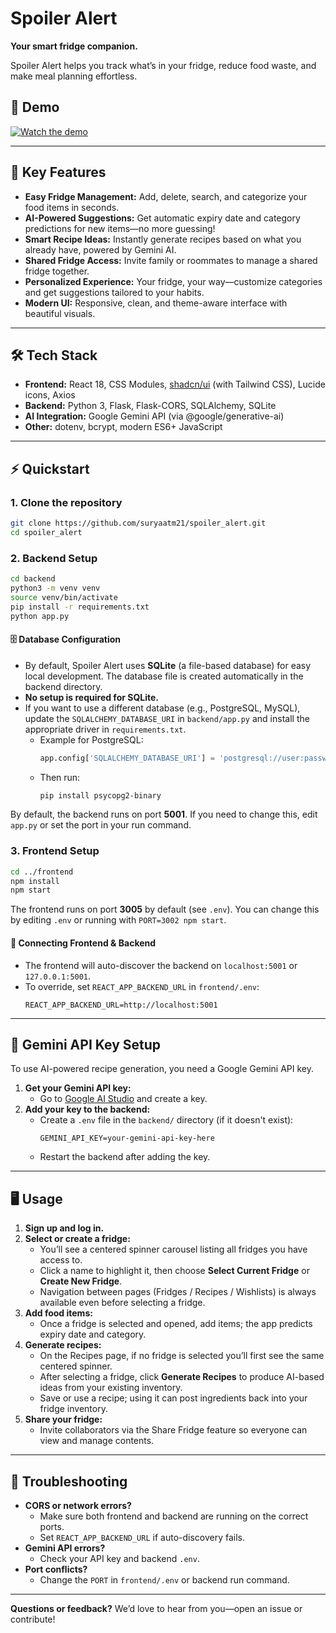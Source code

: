 # Spoiler Alert

**Your smart fridge companion.**

Spoiler Alert helps you track what’s in your fridge, reduce food waste, and make meal planning effortless.

## 🎥 Demo

[![Watch the demo](https://i.imgur.com/9g1qgDX.png)](https://youtu.be/YOLyiLElo8w)

---

## 🚀 Key Features

- **Easy Fridge Management:** Add, delete, search, and categorize your food items in seconds.
- **AI-Powered Suggestions:** Get automatic expiry date and category predictions for new items—no more guessing!
- **Smart Recipe Ideas:** Instantly generate recipes based on what you already have, powered by Gemini AI.
- **Shared Fridge Access:** Invite family or roommates to manage a shared fridge together.
- **Personalized Experience:** Your fridge, your way—customize categories and get suggestions tailored to your habits.
- **Modern UI:** Responsive, clean, and theme-aware interface with beautiful visuals.

---

## 🛠️ Tech Stack

- **Frontend:** React 18, CSS Modules, [shadcn/ui](https://ui.shadcn.dev/) (with Tailwind CSS), Lucide icons, Axios
- **Backend:** Python 3, Flask, Flask-CORS, SQLAlchemy, SQLite
- **AI Integration:** Google Gemini API (via @google/generative-ai)
- **Other:** dotenv, bcrypt, modern ES6+ JavaScript

---

## ⚡ Quickstart

### 1. Clone the repository

```sh
git clone https://github.com/suryaatm21/spoiler_alert.git
cd spoiler_alert
```

### 2. Backend Setup

```sh
cd backend
python3 -m venv venv
source venv/bin/activate
pip install -r requirements.txt
python app.py
```

#### 🗄️ Database Configuration

- By default, Spoiler Alert uses **SQLite** (a file-based database) for easy local development. The database file is created automatically in the backend directory.
- **No setup is required for SQLite.**
- If you want to use a different database (e.g., PostgreSQL, MySQL), update the `SQLALCHEMY_DATABASE_URI` in `backend/app.py` and install the appropriate driver in `requirements.txt`.
  - Example for PostgreSQL:
    ```python
    app.config['SQLALCHEMY_DATABASE_URI'] = 'postgresql://user:password@localhost/dbname'
    ```
  - Then run:
    ```sh
    pip install psycopg2-binary
    ```

By default, the backend runs on port **5001**. If you need to change this, edit `app.py` or set the port in your run command.

### 3. Frontend Setup

```sh
cd ../frontend
npm install
npm start
```

The frontend runs on port **3005** by default (see `.env`). You can change this by editing `.env` or running with `PORT=3002 npm start`.

#### 🔗 Connecting Frontend & Backend

- The frontend will auto-discover the backend on `localhost:5001` or `127.0.0.1:5001`.
- To override, set `REACT_APP_BACKEND_URL` in `frontend/.env`:
  ```properties
  REACT_APP_BACKEND_URL=http://localhost:5001
  ```

---

## 🤖 Gemini API Key Setup

To use AI-powered recipe generation, you need a Google Gemini API key.

1. **Get your Gemini API key:**
   - Go to [Google AI Studio](https://aistudio.google.com/app/apikey) and create a key.
2. **Add your key to the backend:**
   - Create a `.env` file in the `backend/` directory (if it doesn't exist):
     ```properties
     GEMINI_API_KEY=your-gemini-api-key-here
     ```
   - Restart the backend after adding the key.

---

## 🖥️ Usage

1. **Sign up and log in.**
2. **Select or create a fridge:**
   - You’ll see a centered spinner carousel listing all fridges you have access to.
   - Click a name to highlight it, then choose **Select Current Fridge** or **Create New Fridge**.
   - Navigation between pages (Fridges / Recipes / Wishlists) is always available even before selecting a fridge.
3. **Add food items:**
   - Once a fridge is selected and opened, add items; the app predicts expiry date and category.
4. **Generate recipes:**
   - On the Recipes page, if no fridge is selected you’ll first see the same centered spinner.
   - After selecting a fridge, click **Generate Recipes** to produce AI-based ideas from your existing inventory.
   - Save or use a recipe; using it can post ingredients back into your fridge inventory.
5. **Share your fridge:**
   - Invite collaborators via the Share Fridge feature so everyone can view and manage contents.

---

## 📝 Troubleshooting

- **CORS or network errors?**
  - Make sure both frontend and backend are running on the correct ports.
  - Set `REACT_APP_BACKEND_URL` if auto-discovery fails.
- **Gemini API errors?**
  - Check your API key and backend `.env`.
- **Port conflicts?**
  - Change the `PORT` in `frontend/.env` or backend run command.

---

**Questions or feedback?** We’d love to hear from you—open an issue or contribute!

